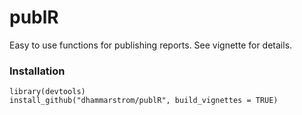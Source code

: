 # publR
Easy to use functions for publishing reports. See vignette for details.


### Installation
```{r installation}
library(devtools)
install_github("dhammarstrom/publR", build_vignettes = TRUE)
```

